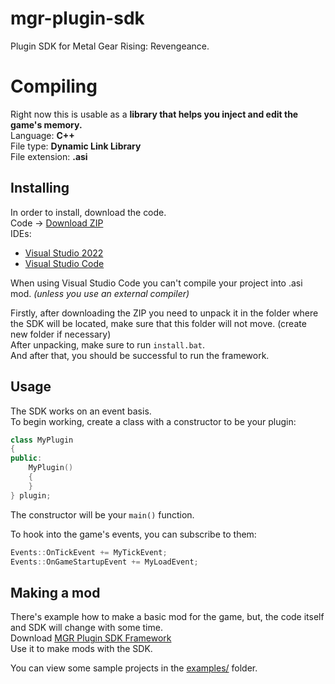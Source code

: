 # mgr-plugin-sdk
Plugin SDK for Metal Gear Rising: Revengeance.

# Compiling
Right now this is usable as a **library that helps you inject and edit the game's memory.** <br />
Language: **C++** <br />
File type: **Dynamic Link Library** <br />
File extension: **.asi**<br />

## Installing
In order to install, download the code. <br />
Code -> [Download ZIP](https://github.com/Frouk3/mgr-plugin-sdk/archive/refs/heads/main.zip) <br />
IDEs:
* [Visual Studio 2022](https://visualstudio.microsoft.com/vs/)
* [Visual Studio Code](https://code.visualstudio.com/)

When using Visual Studio Code you can't compile your project into .asi mod. *(unless you use an external compiler)* <br/>

Firstly, after downloading the ZIP you need to unpack it in the folder where the SDK will be located, make sure that this folder will not move. (create new folder if necessary)<br/>
After unpacking, make sure to run `install.bat`.<br/>
And after that, you should be successful to run the framework.<br/>

## Usage
The SDK works on an event basis. <br/>
To begin working, create a class with a constructor to be your plugin:<br/>
```cpp
class MyPlugin
{
public:
    MyPlugin()
    {
    }
} plugin;
```
The constructor will be your `main()` function.

To hook into the game's events, you can subscribe to them:<br/>
```cpp
Events::OnTickEvent += MyTickEvent;
Events::OnGameStartupEvent += MyLoadEvent;
```

## Making a mod

There's example how to make a basic mod for the game, but, the code itself and SDK will change with some time.<br/>
Download [MGR Plugin SDK Framework](https://github.com/user-attachments/files/18560011/MGRPluginFramework.zip)<br />
Use it to make mods with the SDK.

You can view some sample projects in the [examples/](https://github.com/Frouk3/mgr-plugin-sdk/tree/main/examples) folder.